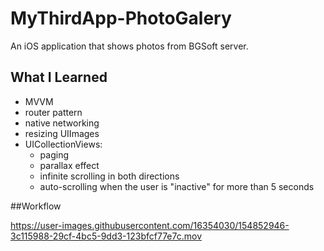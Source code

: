 # MyThirdApp-PhotoGalery

An iOS application that shows photos from BGSoft server.

## What I Learned
 - MVVM
 - router pattern
 - native networking
 - resizing UIImages
 - UICollectionViews:
   - paging
   - parallax effect
   - infinite scrolling in both directions
   - auto-scrolling when the user is "inactive" for more than 5 seconds

##Workflow

https://user-images.githubusercontent.com/16354030/154852946-3c115988-29cf-4bc5-9dd3-123bfcf77e7c.mov

